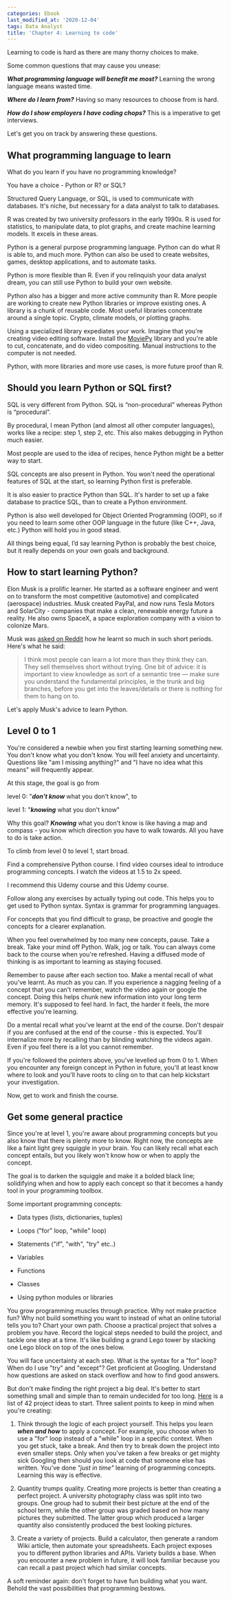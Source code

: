 ```yaml
---
categories: Ebook
last_modified_at: '2020-12-04'
tags: Data Analyst
title: 'Chapter 4: Learning to code'
---
```


Learning to code is hard as there are many thorny choices to make.<br />

Some common questions that may cause you unease:<br />

***What programming language will benefit me most?*** Learning the wrong language means wasted time.<br />

***Where do I learn from?*** Having so many resources to choose from is hard.<br />

***How do I show employers I have coding chops?*** This is a imperative to get interviews.<br />

Let's get you on track by answering these questions.<br />

## **What programming language to learn**
What do you learn if you have no programming knowledge?<br />

You have a choice - Python or R? or SQL?<br />

Structured Query Language, or SQL, is used to communicate with databases. It's niche, but necessary for a data analyst to talk to databases.<br />

R was created by two university professors in the early 1990s. R is used for statistics, to manipulate data, to plot graphs, and create machine learning models. It excels in these areas.<br />

Python is a general purpose programming language. Python can do what R is able to, and much more. Python can also be used to create websites, games, desktop applications, and to automate tasks.<br />

Python is more flexible than R. Even if you relinquish your data analyst dream, you can still use Python to build your own website.<br />

Python also has a bigger and more active community than R. More people are working to create new Python libraries or improve existing ones. A library is a chunk of reusable code. Most useful libraries concentrate around a single topic. Crypto, climate models, or plotting graphs.<br />

Using a specialized library expediates your work. Imagine that you're creating video editing software. Install the <a href="https://pypi.org/project/moviepy/">MoviePy</a> library and you're able to cut, concatenate, and do video compositing. Manual instructions to the computer is not needed.<br />

Python, with more libraries and more use cases, is more future proof than R.<br />

## **Should you learn Python or SQL first?**
SQL is very different from Python. SQL is “non-procedural” whereas Python is “procedural”.<br />

By procedural, I mean Python (and almost all other computer languages), works like a recipe: step 1, step 2, etc. This also makes debugging in Python much easier.<br />

Most people are used to the idea of recipes, hence Python might be a better way to start.<br />

SQL concepts are also present in Python. You won't need the operational features of SQL at the start, so learning Python first is preferable.<br />

It is also easier to practice Python than SQL. It's harder to set up a fake database to practice SQL, than to create a Python environment.<br />

Python is also well developed for Object Oriented Programming (OOP), so if you need to learn some other OOP language in the future (like C++, Java, etc.) Python will hold you in good stead.<br />

All things being equal, I’d say learning Python is probably the best choice, but it really depends on your own goals and background.<br />

## **How to start learning Python?**
Elon Musk is a prolific learner. He started as a software engineer and went on to transform the most competitive (automotive) and complicated (aerospace) industries. Musk created PayPal, and now runs Tesla Motors and SolarCity - companies that make a clean, renewable energy future a reality. He also owns SpaceX, a space exploration company with a vision to colonize Mars.<br />

Musk was <a href="https://www.reddit.com/r/IAmA/comments/2rgsan/i_am_elon_musk_ceocto_of_a_rocket_company_ama/">asked on Reddit</a> how he learnt so much in such short periods. Here's what he said:<br />

> I think most people can learn a lot more than they think they can. They sell themselves short without trying.
One bit of advice: it is important to view knowledge as sort of a semantic tree — make sure you understand the fundamental principles, ie the trunk and big branches, before you get into the leaves/details or there is nothing for them to hang on to.<br />

Let's apply Musk's advice to learn Python.<br />

## **Level 0 to 1**
You're considered a newbie when you first starting learning something new. You don't know what you don't know. You will feel anxiety and uncertainty. Questions like "am I missing anything?" and "I have no idea what this means" will frequently appear.<br />

At this stage, the goal is go from<br />

level 0: "***don't know*** what you don't know", to<br />

level 1: "***knowing*** what you don't know"<br />

Why this goal? ***Knowing*** what you don't know is like having a map and compass - you know which direction you have to walk towards. All you have to do is take action.<br />

To climb from level 0 to level 1, start broad.<br />

Find a comprehensive Python course. I find video courses ideal to introduce programming concepts. I watch the videos at 1.5 to 2x speed.<br />

I recommend this Udemy course and this Udemy course.<br />

Follow along any exercises by actually typing out code. This helps you to get used to Python syntax. Syntax is grammar for programming languages.<br />

For concepts that you find difficult to grasp, be proactive and google the concepts for a clearer explanation.<br />

When you feel overwhelmed by too many new concepts, pause. Take a break. Take your mind off Python. Walk, jog or talk. You can always come back to the course when you're refreshed. Having a diffused mode of thinking is as important to learning as staying focused.<br />

Remember to pause after each section too. Make a mental recall of what you've learnt. As much as you can. If you experience a nagging feeling of a concept that you can't remember, watch the video again or google the concept. Doing this helps chunk new information into your long term memory. It's supposed to feel hard. In fact, the harder it feels, the more effective you're learning.<br />

Do a mental recall what you've learnt at the end of the course. Don't despair if you are confused at the end of the course - this is expected. You'll internalize more by recalling than by blinding watching the videos again. Even if you feel there is a lot you cannot remember.<br />

If you're followed the pointers above, you've levelled up from 0 to 1. When you encounter any foreign concept in Python in future, you'll at least know where to look and you'll have roots to cling on to that can help kickstart your investigation.<br />

Now, get to work and finish the course.<br />

## **Get some general practice**
Since you're at level 1, you're aware about programming concepts but you also know that there is plenty more to know. Right now, the concepts are like a faint light grey squiggle in your brain. You can likely recall what each concept entails, but you likely won't know how or when to apply the concept.<br />

The goal is to darken the squiggle and make it a bolded black line; solidifying when and how to apply each concept so that it becomes a handy tool in your programming toolbox.<br />

Some important programming concepts:<br />

- Data types (lists, dictionaries, tuples)<br />

- Loops ("for" loop, "while" loop)<br />

- Statements ("if", "with", "try" etc..)<br />

- Variables<br />

- Functions<br />

- Classes<br />

- Using python modules or libraries<br />

You grow programming muscles through practice. Why not make practice fun? Why not build something you want to instead of what an online tutorial tells you to? Chart your own path. Choose a practical project that solves a problem you have. Record the logical steps needed to build the project, and tackle one step at a time. It's like building a grand Lego tower by stacking one Lego block on top of the ones below.<br />

You will face uncertainty at each step. What is the syntax for a "for" loop? When do I use "try" and "except"? Get proficient at Googling. Understand how questions are asked on stack overflow and how to find good answers.<br />

But don't make finding the right project a big deal. It's better to start something small and simple than to remain undecided for too long. <a href="https://www.upgrad.com/blog/python-projects-ideas-topics-beginners/">Here</a> is a list of 42 project ideas to start. Three salient points to keep in mind when you're creating:<br />

1) Think through the logic of each project yourself. This helps you learn ***when and how*** to apply a concept. For example, you choose when to use a "for" loop instead of a "while" loop in a specific context. When you get stuck, take a break. And then try to break down the project into even smaller steps. Only when you've taken a few breaks or get mighty sick Googling then should you look at code that someone else has written. You've done *"just in time"* learning of programming concepts. Learning this way is effective.<br />

2)  Quantity trumps quality. Creating more projects is better than creating a perfect project. A university photography class was split into two groups. One group had to submit their best picture at the end of the school term, while the other group was graded based on how many pictures they submitted. The latter group which produced a larger quantity also consistently produced the best looking pictures.<br />

3) Create a variety of projects. Build a calculator, then generate a random Wiki article, then automate your spreadsheets. Each project exposes you to different python libraries and APIs. Variety builds a base. When you encounter a new problem in future, it will look familiar because you can recall a past project which had similar concepts.<br />

A soft reminder again: don't forget to have fun building what you want. Behold the vast possibilities that programming bestows.<br />